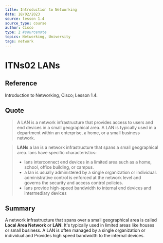 ```yaml
---
title: Introduction to Networking
date: 18/02/2023
source: lesson 1.4
source_type: course
author: Cisco
type: 2 #sourcenote
topics: Networking, University
tags: network
---
```

# ITNs02 LANs

## **Reference**
Introduction to Networking, Cisco; Lesson 1.4.

## **Quote**
> A LAN is a network infrastructure that provides access to users and end devices in a small geographical area. A LAN is typically used in a department within an enterprise, a home, or a small business network.

> **LANs**
a lan is a network infrastructure that spans a small geographical area. lans have specific characteristics:
> -   lans interconnect end devices in a limited area such as a home, school, office building, or campus.
> -   a lan is usually administered by a single organization or individual. administrative control is enforced at the network level and governs the security and access control policies.
> -   lans provide high-speed bandwidth to internal end devices and intermediary devices

## **Summary**
A network infrastructure that spans over a small geographical area is called **Local Area Network** or **LAN**. It's typically used in limited areas like houses or small business. A LAN is often managed by a single organization or individual and Provides high speed bandwidth to the internal devices.